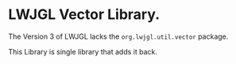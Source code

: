 # LWJGL Vector Library.

The Version 3 of LWJGL lacks the `org.lwjgl.util.vector` package.

This Library is single library that adds it back.


